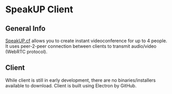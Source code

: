 # SpeakUP Client
## General Info
[SpeakUP.cf](https://speakup.cf/) allows you to create instant videoconference for up to 4 people. It uses peer-2-peer connection between clients to transmit audio/video (WebRTC protocol).

## Client
While client is still in early development, there are no binaries/installers available to download. Client is built using Electron by GitHub.
